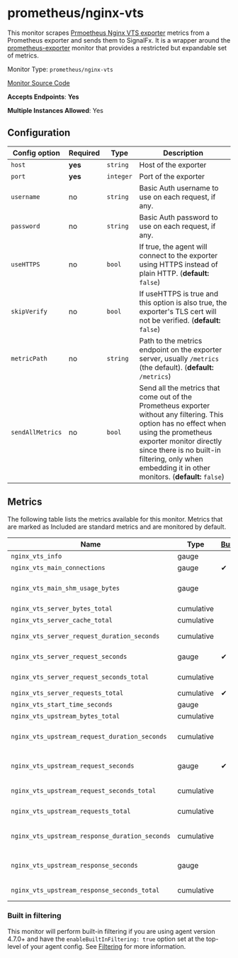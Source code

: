 <!--- GENERATED BY gomplate from scripts/docs/monitor-page.md.tmpl --->

# prometheus/nginx-vts

This monitor scrapes [Prmoetheus Nginx VTS
exporter](https://github.com/hnlq715/nginx-vts-exporter) metrics from a
Prometheus exporter and sends them to SignalFx.  It is a wrapper around the
[prometheus-exporter](./prometheus-exporter.md) monitor that provides a
restricted but expandable set of metrics.


Monitor Type: `prometheus/nginx-vts`

[Monitor Source Code](https://github.com/signalfx/signalfx-agent/tree/master/internal/monitors/prometheus/nginxvts)

**Accepts Endpoints**: **Yes**

**Multiple Instances Allowed**: Yes

## Configuration

| Config option | Required | Type | Description |
| --- | --- | --- | --- |
| `host` | **yes** | `string` | Host of the exporter |
| `port` | **yes** | `integer` | Port of the exporter |
| `username` | no | `string` | Basic Auth username to use on each request, if any. |
| `password` | no | `string` | Basic Auth password to use on each request, if any. |
| `useHTTPS` | no | `bool` | If true, the agent will connect to the exporter using HTTPS instead of plain HTTP. (**default:** `false`) |
| `skipVerify` | no | `bool` | If useHTTPS is true and this option is also true, the exporter's TLS cert will not be verified. (**default:** `false`) |
| `metricPath` | no | `string` | Path to the metrics endpoint on the exporter server, usually `/metrics` (the default). (**default:** `/metrics`) |
| `sendAllMetrics` | no | `bool` | Send all the metrics that come out of the Prometheus exporter without any filtering.  This option has no effect when using the prometheus exporter monitor directly since there is no built-in filtering, only when embedding it in other monitors. (**default:** `false`) |




## Metrics

The following table lists the metrics available for this monitor. Metrics that are marked as Included are standard metrics and are monitored by default.

| Name | Type | [Bundled](https://docs.signalfx.com/en/latest/admin-guide/usage.html#about-custom-bundled-and-high-resolution-metrics) | Description |
| ---  | ---  | ---    | ---         |
| `nginx_vts_info` | gauge |  | Nginx info |
| `nginx_vts_main_connections` | gauge | ✔ | connections |
| `nginx_vts_main_shm_usage_bytes` | gauge |  | Shared memory [ngx_http_vhost_traffic_status] info |
| `nginx_vts_server_bytes_total` | cumulative |  | The request/response bytes |
| `nginx_vts_server_cache_total` | cumulative |  | The requests cache counter |
| `nginx_vts_server_request_duration_seconds` | cumulative |  | The histogram of request processing time |
| `nginx_vts_server_request_seconds` | gauge | ✔ | The average of request processing times in seconds |
| `nginx_vts_server_request_seconds_total` | cumulative |  | The request processing time in seconds |
| `nginx_vts_server_requests_total` | cumulative | ✔ | The requests counter |
| `nginx_vts_start_time_seconds` | gauge |  | Nginx start time |
| `nginx_vts_upstream_bytes_total` | cumulative |  | The request/response bytes |
| `nginx_vts_upstream_request_duration_seconds` | cumulative |  | The histogram of request processing time including upstream |
| `nginx_vts_upstream_request_seconds` | gauge | ✔ | The average of request processing times including upstream in seconds |
| `nginx_vts_upstream_request_seconds_total` | cumulative |  | The request Processing time including upstream in seconds |
| `nginx_vts_upstream_requests_total` | cumulative |  | The upstream requests counter |
| `nginx_vts_upstream_response_duration_seconds` | cumulative |  | The histogram of only upstream response processing time |
| `nginx_vts_upstream_response_seconds` | gauge |  | The average of only upstream response processing times in seconds |
| `nginx_vts_upstream_response_seconds_total` | cumulative |  | The only upstream response processing time in seconds |



### Built in filtering
This monitor will perform built-in filtering if you are using agent version
4.7.0+ and have the `enableBuiltInFiltering: true` option set at the top-level
of your agent config.  See
[Filtering](https://docs.signalfx.com/en/latest/integrations/agent/filtering.html)
for more information.


